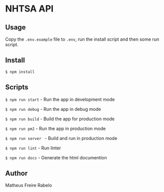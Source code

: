 # NHTSA API

## Usage
Copy the `.env.example` file to `.env`, run the install script and then some run script.

## Install

`$ npm install`

## Scripts

`$ npm run start` - Run the app in development mode

`$ npm run debug` - Run the app in debug mode

`$ npm run build` - Build the app for production mode

`$ npm run pm2` - Run the app in production mode

`$ npm run server ` - Build and run in production mode

`$ npm run lint` - Run linter

`$ npm run docs` - Generate the html documention

## Author
Matheus Freire Rabelo